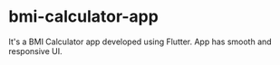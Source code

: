 # bmi-calculator-app
 It's a BMI Calculator app developed using Flutter. App has smooth and responsive UI.
